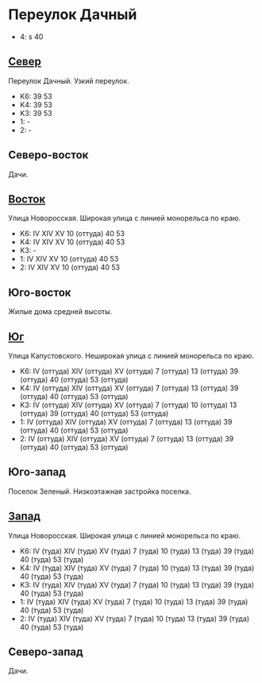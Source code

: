 # Переулок Дачный

* 4:    s
        40

## [Север](./10385055.md)

Переулок Дачный.
Узкий переулок.

* K6:   39  53
* K4:   39  53
* K3:   39  53
* 1:    -
* 2:    -

## Северо-восток

Дачи.

## [Восток](./10390060.md)

Улица Новоросская.
Широкая улица с линией монорельса по краю.

* K6:   IV  XIV XV
        10 (оттуда) 40  53
* K4:   IV  XIV XV
        10 (оттуда) 40  53
* K3:   -
* 1:    IV  XIV XV
        10 (оттуда) 40  53
* 2:    IV  XIV XV
        10 (оттуда) 40  53

## Юго-восток

Жилые дома средней высоты.

## [Юг](./10385065.md)

Улица Капустовского.
Неширокая улица с линией монорельса по краю.

* K6:   IV (оттуда) XIV (оттуда)    XV (оттуда)
        7 (оттуда)  13 (оттуда) 39 (оттуда) 40 (оттуда) 53 (оттуда)
* K4:   IV (оттуда) XIV (оттуда)    XV (оттуда)
        7 (оттуда)  13 (оттуда) 39 (оттуда) 40 (оттуда) 53 (оттуда)
* K3:   IV (оттуда) XIV (оттуда)    XV (оттуда)
        7 (оттуда)  10 (оттуда) 13 (оттуда) 39 (оттуда) 40 (оттуда) 53 (оттуда)
* 1:    IV (оттуда) XIV (оттуда)    XV (оттуда)
        7 (оттуда)  13 (оттуда) 39 (оттуда) 40 (оттуда) 53 (оттуда)
* 2:    IV (оттуда) XIV (оттуда)    XV (оттуда)
        7 (оттуда)  13 (оттуда) 39 (оттуда) 40 (оттуда) 53 (оттуда)

## Юго-запад

Поселок Зеленый.
Низкоэтажная застройка поселка.

## [Запад](./10375060.md)

Улица Новоросская.
Широкая улица с линией монорельса по краю.

* K6:   IV (туда)   XIV (туда)  XV (туда)
        7 (туда)    10 (туда)   13 (туда)   39 (туда)   40 (туда)   53 (туда)
* K4:   IV (туда)   XIV (туда)  XV (туда)
        7 (туда)    10 (туда)   13 (туда)   39 (туда)   40 (туда)   53 (туда)
* K3:   IV (туда)   XIV (туда)  XV (туда)
        7 (туда)    10 (туда)   13 (туда)   39 (туда)   40 (туда)   53 (туда)
* 1:    IV (туда)   XIV (туда)  XV (туда)
        7 (туда)    10 (туда)   13 (туда)   39 (туда)   40 (туда)   53 (туда)
* 2:    IV (туда)   XIV (туда)  XV (туда)
        7 (туда)    10 (туда)   13 (туда)   39 (туда)   40 (туда)   53 (туда)

## Северо-запад

Дачи.
